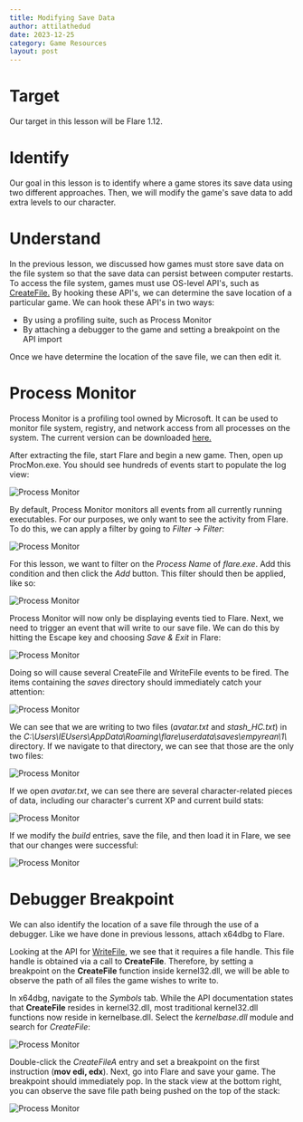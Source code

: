 ```yaml
---
title: Modifying Save Data
author: attilathedud
date: 2023-12-25
category: Game Resources
layout: post
---
```


# Target

Our target in this lesson will be Flare 1.12.

# Identify

Our goal in this lesson is to identify where a game stores its save data
using two different approaches. Then, we will modify the game's save data
to add extra levels to our character.

# Understand

In the previous lesson, we discussed how games must store save data on the
file system so that the save data can persist between computer restarts.
To access the file system, games must use OS-level API's, such as [CreateFile.](https://docs.microsoft.com/en-us/windows/win32/api/fileapi/nf-fileapi-createfilea) By hooking these API's, we can determine the save location of a particular game. We can hook these API's in two ways:

- By using a profiling suite, such as Process Monitor
- By attaching a debugger to the game and setting a breakpoint on the API import

Once we have determine the location of the save file, we can then edit it.

# Process Monitor

Process Monitor is a profiling tool owned by Microsoft. It can be used to
monitor file system, registry, and network access from all processes on
the system. The current version can be downloaded [here.](https://docs.microsoft.com/en-us/sysinternals/downloads/procmon)

After extracting the file, start Flare and begin a new game. Then, open up
ProcMon.exe. You should see hundreds of events start to populate the log
view:

![Process Monitor](/assets/images/8/2/procmon1.png)

By default, Process Monitor monitors all events from all currently running
executables. For our purposes, we only want to see the activity from
Flare. To do this, we can apply a filter by going to *Filter* ->
*Filter*:

![Process Monitor](/assets/images/8/2/procmon2.png)

For this lesson, we want to filter on the *Process Name* of
*flare.exe*. Add this condition and then click the *Add* button.
This filter should then be applied, like so:

![Process Monitor](/assets/images/8/2/procmon3.png)

Process Monitor will now only be displaying events tied to Flare. Next, we
need to trigger an event that will write to our save file. We can do this
by hitting the Escape key and choosing *Save & Exit* in Flare:

![Process Monitor](/assets/images/8/2/procmon4.png)

Doing so will cause several CreateFile and WriteFile events to be fired.
The items containing the *saves* directory should immediately catch
your attention:

![Process Monitor](/assets/images/8/2/procmon5.png)

We can see that we are writing to two files (*avatar.txt* and
*stash_HC.txt*) in the
*C:\Users\IEUsers\AppData\Roaming\flare\userdata\saves\empyrean\1\\*
directory. If we navigate to that directory, we can see that those are the
only two files:

![Process Monitor](/assets/images/8/2/procmon6.png)

If we open *avatar.txt*, we can see there are several
character-related pieces of data, including our character's current XP and
current build stats:

![Process Monitor](/assets/images/8/2/procmon7.png)

If we modify the *build* entries, save the file, and then load it in
Flare, we see that our changes were successful:

![Process Monitor](/assets/images/8/2/procmon8.png)

# Debugger Breakpoint

We can also identify the location of a save file through the use of a
debugger. Like we have done in previous lessons, attach x64dbg to Flare.

Looking at the API for [WriteFile](https://docs.microsoft.com/en-us/windows/win32/api/fileapi/nf-fileapi-writefile), we see that it requires a file handle. This file handle is obtained via
a call to **CreateFile**. Therefore, by setting a breakpoint
on the **CreateFile** function inside kernel32.dll, we will
be able to observe the path of all files the game wishes to write to.

In x64dbg, navigate to the *Symbols* tab. While the API documentation
states that **CreateFile** resides in kernel32.dll, most
traditional kernel32.dll functions now reside in kernelbase.dll. Select
the *kernelbase.dll* module and search for *CreateFile*:

![Process Monitor](/assets/images/8/2/x64dbg1.png)

Double-click the *CreateFileA* entry and set a breakpoint on the
first instruction (**mov edi, edx**). Next, go into Flare and
save your game. The breakpoint should immediately pop. In the stack view
at the bottom right, you can observe the save file path being pushed on
the top of the stack:

![Process Monitor](/assets/images/8/2/x64dbg2.png)

&nbsp;
